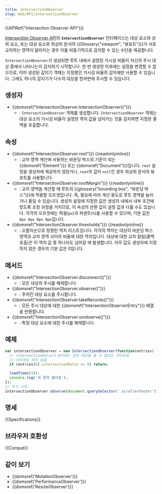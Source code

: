 ```yaml
---
title: IntersectionObserver
slug: Web/API/IntersectionObserver
---
```

{{APIRef("Intersection Observer API")}}

[Intersection Observer API](/ko/docs/Web/API/Intersection_Observer_API)의 **`IntersectionObserver`** 인터페이스는 대상 요소와 상위 요소, 또는 대상 요소와 최상위 문서의 {{Glossary("viewport", "뷰포트")}}가 서로 교차하는 영역이 달라지는 경우 이를 비동기적으로 감지할 수 있는 수단을 제공합니다.

`IntersectionObserver`가 생성되면 루트 내에서 설정된 가시성 비율이 자신의 주시 대상 중에서 나타나는지 감지하기 시작합니다. 한 번 생성한 이후에는 설정을 변경할 수 없으므로, 이미 생성된 감지기 객체는 지정했던 가시성 비율의 감지에만 사용할 수 있습니다. 그래도 하나의 감지기가 다수의 대상을 한꺼번에 주시할 수 있습니다.

## 생성자

- {{domxref("IntersectionObserver.IntersectionObserver()")}}
  - : `IntersectionObserver` 객체를 생성합니다. `IntersectionObserver` 객체는 대상 요소의 가시성 비율이 설정한 역치 값을 넘어가는 것을 감지하면 지정한 콜백을 호출합니다.

## 속성

- {{domxref("IntersectionObserver.root")}} {{readonlyinline}}
  - : 교차 영역 계산에 사용하는 바운딩 박스의 기준이 되는 {{domxref("Element")}} 또는 {{domxref("Document")}}입니다. `root` 설정을 생성자에 제공하지 않았거나, `root`의 값이 `null`인 경우 최상위 문서의 뷰포트를 사용합니다.
- {{domxref("IntersectionObserver.rootMargin")}} {{readonlyinline}}
  - : 교차 영역을 계산할 때 루트의 {{glossary("bounding box", "바운딩 박스")}}에 적용할 오프셋입니다. 즉, 필요에 따라 계산 용도로 루트 영역을 늘리거나 줄일 수 있습니다. 생성자 설정에 지정한 값은 생성자 내에서 내부 조건에 맞도록 조정 과정을 거치므로, 이 속성의 반환 값이 설정 값과 다를 수도 있습니다. 각각의 오프셋에는 픽셀(`px`)과 퍼센트(`%`)를 사용할 수 있으며, 기본 값은 `0px 0px 0px 0px`입니다.
- {{domxref("IntersectionObserver.thresholds")}} {{readonlyinline}}
  - : 오름차순으로 정렬된 역치 리스트입니다. 각각의 역치는 대상의 바운딩 박스 영역과 교차 영역 사이의 비율에 대한 역치입니다. 대상에 대한 교차 알림(콜백 호출)은 이 역치 값 중 하나라도 넘어갈 때 발생합니다. 아무 값도 생성자에 지정하지 않은 경우의 기본 값은 0입니다.

## 메서드

- {{domxref("IntersectionObserver.disconnect()")}}
  - : 모든 대상의 주시를 해제합니다.
- {{domxref("IntersectionObserver.observe()")}}
  - : 주어진 대상 요소를 주시합니다.
- {{domxref("IntersectionObserver.takeRecords()")}}
  - : 모든 주시 대상에 대한 {{domxref("IntersectionObserverEntry")}} 배열을 반환합니다.
- {{domxref("IntersectionObserver.unobserve()")}}
  - : 특정 대상 요소에 대한 주시를 해제합니다.

## 예제

```js
var intersectionObserver = new IntersectionObserver(function(entries) {
  // intersectionRatio가 0이라는 것은 대상을 볼 수 없다는 것이므로
  // 아무것도 하지 않음
  if (entries[0].intersectionRatio <= 0) return;

  loadItems(10);
  console.log('새 항목 불러옴');
});
// 주시 시작
intersectionObserver.observe(document.querySelector('.scrollerFooter'));
```

## 명세

{{Specifications}}

## 브라우저 호환성

{{Compat}}

## 같이 보기

- {{domxref('MutationObserver')}}
- {{domxref('PerformanceObserver')}}
- {{domxref('ResizeObserver')}}
